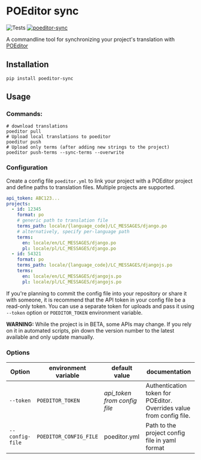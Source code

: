 # POEditor sync
![Tests](https://github.com/mick88/poeditor-sync/actions/workflows/python-test.yml/badge.svg?branch=master)
[![poeditor-sync](https://badge.fury.io/py/poeditor-sync.svg)](https://badge.fury.io/py/poeditor-sync)

A commandline tool for synchronizing your project's translation with [POEditor](https://poeditor.com/)

## Installation
```shell
pip install poeditor-sync
```

## Usage
### Commands:
```shell
# download translations
poeditor pull
# Upload local translations to poeditor
poeditur push
# Upload only terms (after adding new strings to the project)
poeditor push-terms --sync-terms --overwrite
```

### Configuration
Create a config file `poeditor.yml` to link your project with a POEditor project and define paths to translation files. Multiple projects are supported.
```yml
api_token: ABC123...
projects:
  - id: 12345
    format: po
    # generic path to translation file
    terms_path: locale/{language_code}/LC_MESSAGES/django.po
    # alternatively, specify per-language path
    terms:
      en: locale/en/LC_MESSAGES/django.po
      pl: locale/pl/LC_MESSAGES/django.po
  - id: 54321
    format: po
    terms_path: locale/{language_code}/LC_MESSAGES/djangojs.po
    terms:
      en: locale/en/LC_MESSAGES/djangojs.po
      pl: locale/pl/LC_MESSAGES/djangojs.po

```
If you're planning to commit the config file into your repository or share it with someone, it is recommend that the API token in your config file be a read-only token. 
You can use a separate token for uploads and pass it using `--token` option or `POEDITOR_TOKEN` environment variable.

**WARNING:** While the project is in BETA, some APIs may change. If you rely on it in automated scripts, pin down the version number to the latest available and only update manually. 

### Options

| Option          | environment variable   | default value                 | documentation |
|-----------------|------------------------|-------------------------------|---------------|
| `--token`       | `POEDITOR_TOKEN`       | _api_token from config file_  | Authentication token for POEditor. Overrides value from config file.
| `--config-file` | `POEDITOR_CONFIG_FILE` | poeditor.yml                  | Path to the project config file in yaml format
